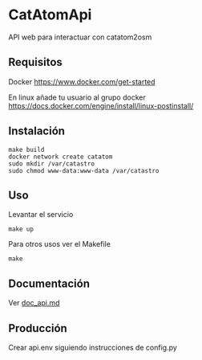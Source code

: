 # CatAtomApi
API web para interactuar con catatom2osm

## Requisitos
Docker https://www.docker.com/get-started

En linux añade tu usuario al grupo docker
https://docs.docker.com/engine/install/linux-postinstall/

## Instalación

    make build
    docker network create catatom
    sudo mkdir /var/catastro
    sudo chmod www-data:www-data /var/catastro

## Uso

Levantar el servicio

    make up

Para otros usos ver el Makefile

    make

## Documentación
Ver [doc_api.md](doc_api.md)

## Producción
Crear api.env siguiendo instrucciones de config.py
